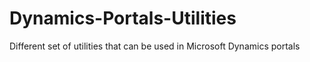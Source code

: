 # Dynamics-Portals-Utilities
Different set of utilities that can be used in Microsoft Dynamics portals
